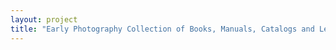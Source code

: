 ```yaml
--- 
layout: project 
title: "Early Photography Collection of Books, Manuals, Catalogs and Lenses" 
---
```



